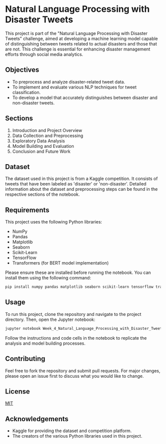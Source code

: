 # Natural Language Processing with Disaster Tweets

This project is part of the "Natural Language Processing with Disaster Tweets" challenge, aimed at developing a machine learning model capable of distinguishing between tweets related to actual disasters and those that are not. This challenge is essential for enhancing disaster management efforts through social media analytics.

## Objectives

- To preprocess and analyze disaster-related tweet data.
- To implement and evaluate various NLP techniques for tweet classification.
- To develop a model that accurately distinguishes between disaster and non-disaster tweets.

## Sections

1. Introduction and Project Overview
2. Data Collection and Preprocessing
3. Exploratory Data Analysis
4. Model Building and Evaluation
5. Conclusion and Future Work

## Dataset

The dataset used in this project is from a Kaggle competition. It consists of tweets that have been labeled as 'disaster' or 'non-disaster'. Detailed information about the dataset and preprocessing steps can be found in the respective sections of the notebook.

## Requirements

This project uses the following Python libraries:
- NumPy
- Pandas
- Matplotlib
- Seaborn
- Scikit-Learn
- TensorFlow
- Transformers (for BERT model implementation)

Please ensure these are installed before running the notebook. You can install them using the following command:

```bash
pip install numpy pandas matplotlib seaborn scikit-learn tensorflow transformers
```

## Usage

To run this project, clone the repository and navigate to the project directory. Then, open the Jupyter notebook:

```bash
jupyter notebook Week_4_Natural_Language_Processing_with_Disaster_Tweets.ipynb
```

Follow the instructions and code cells in the notebook to replicate the analysis and model building processes.

## Contributing

Feel free to fork the repository and submit pull requests. For major changes, please open an issue first to discuss what you would like to change.

## License

[MIT](https://choosealicense.com/licenses/mit/)

## Acknowledgements

- Kaggle for providing the dataset and competition platform.
- The creators of the various Python libraries used in this project.